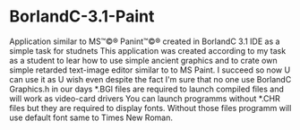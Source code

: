 # BorlandC-3.1-Paint
Application similar to MS™©® Panint™©® created in BorlandC 3.1 IDE as a simple task for studnets
This application was created according to my task as a student to lear how to use simple ancient graphics and to crate own simple retarded text-image editor similar to    to MS Paint. I succeed so now U can use it as U wish even despite the fact I'm sure that no one use BorlandC Graphics.h in our days
*.BGI files are required to launch compiled files and will work as video-card drivers
You can launch programms without *.CHR files but they are required to display fonts. Without those files programm will use default font same to Times New Roman.
